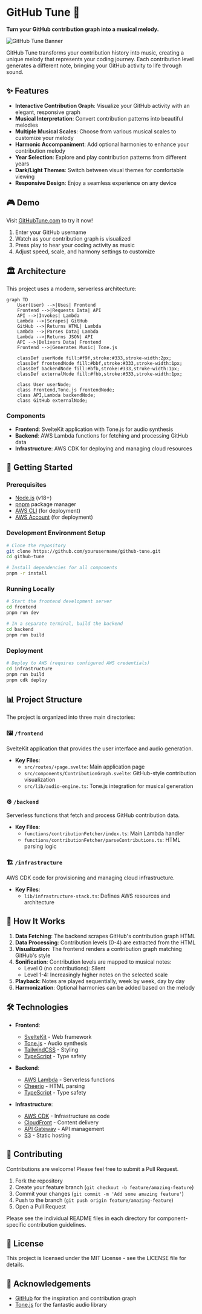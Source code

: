 # GitHub Tune 🎵

**Turn your GitHub contribution graph into a musical melody.**

![GitHub Tune Banner](https://assets.vercel.com/blog/github-contribution-graph.png)

GitHub Tune transforms your contribution history into music, creating a unique melody that represents your coding journey. Each contribution level generates a different note, bringing your GitHub activity to life through sound.

## ✨ Features

- **Interactive Contribution Graph**: Visualize your GitHub activity with an elegant, responsive graph
- **Musical Interpretation**: Convert contribution patterns into beautiful melodies
- **Multiple Musical Scales**: Choose from various musical scales to customize your melody
- **Harmonic Accompaniment**: Add optional harmonies to enhance your contribution melody
- **Year Selection**: Explore and play contribution patterns from different years
- **Dark/Light Themes**: Switch between visual themes for comfortable viewing
- **Responsive Design**: Enjoy a seamless experience on any device

## 🎮 Demo

Visit [GitHubTune.com](https://githubtune.com) to try it now!

1. Enter your GitHub username
2. Watch as your contribution graph is visualized
3. Press play to hear your coding activity as music
4. Adjust speed, scale, and harmony settings to customize

## 🏛️ Architecture

This project uses a modern, serverless architecture:

```mermaid
graph TD
    User(User) -->|Uses| Frontend
    Frontend -->|Requests Data| API
    API -->|Invokes| Lambda
    Lambda -->|Scrapes| GitHub
    GitHub -->|Returns HTML| Lambda
    Lambda -->|Parses Data| Lambda
    Lambda -->|Returns JSON| API
    API -->|Delivers Data| Frontend
    Frontend -->|Generates Music| Tone.js
    
    classDef userNode fill:#f9f,stroke:#333,stroke-width:2px;
    classDef frontendNode fill:#bbf,stroke:#333,stroke-width:1px;
    classDef backendNode fill:#bfb,stroke:#333,stroke-width:1px;
    classDef externalNode fill:#fbb,stroke:#333,stroke-width:1px;

    class User userNode;
    class Frontend,Tone.js frontendNode;
    class API,Lambda backendNode;
    class GitHub externalNode;
```

### Components

- **Frontend**: SvelteKit application with Tone.js for audio synthesis
- **Backend**: AWS Lambda functions for fetching and processing GitHub data
- **Infrastructure**: AWS CDK for deploying and managing cloud resources

## 🚀 Getting Started

### Prerequisites

- [Node.js](https://nodejs.org/) (v18+)
- [pnpm](https://pnpm.io/) package manager
- [AWS CLI](https://aws.amazon.com/cli/) (for deployment)
- [AWS Account](https://aws.amazon.com/) (for deployment)

### Development Environment Setup

```bash
# Clone the repository
git clone https://github.com/yourusername/github-tune.git
cd github-tune

# Install dependencies for all components
pnpm -r install
```

### Running Locally

```bash
# Start the frontend development server
cd frontend
pnpm run dev

# In a separate terminal, build the backend
cd backend
pnpm run build
```

### Deployment

```bash
# Deploy to AWS (requires configured AWS credentials)
cd infrastructure
pnpm run build
pnpm cdk deploy
```

## 📊 Project Structure

The project is organized into three main directories:

### 🖼️ `/frontend`

SvelteKit application that provides the user interface and audio generation.

- **Key Files**:
  - `src/routes/+page.svelte`: Main application page
  - `src/components/ContributionGraph.svelte`: GitHub-style contribution visualization
  - `src/lib/audio-engine.ts`: Tone.js integration for musical generation

### ⚙️ `/backend`

Serverless functions that fetch and process GitHub contribution data.

- **Key Files**:
  - `functions/contributionFetcher/index.ts`: Main Lambda handler
  - `functions/contributionFetcher/parseContributions.ts`: HTML parsing logic

### 🏗️ `/infrastructure`

AWS CDK code for provisioning and managing cloud infrastructure.

- **Key Files**:
  - `lib/infrastructure-stack.ts`: Defines AWS resources and architecture

## 🎼 How It Works

1. **Data Fetching**: The backend scrapes GitHub's contribution graph HTML
2. **Data Processing**: Contribution levels (0-4) are extracted from the HTML
3. **Visualization**: The frontend renders a contribution graph matching GitHub's style
4. **Sonification**: Contribution levels are mapped to musical notes:
   - Level 0 (no contributions): Silent
   - Level 1-4: Increasingly higher notes on the selected scale
5. **Playback**: Notes are played sequentially, week by week, day by day
6. **Harmonization**: Optional harmonies can be added based on the melody

## 🛠️ Technologies

- **Frontend**:
  - [SvelteKit](https://kit.svelte.dev/) - Web framework
  - [Tone.js](https://tonejs.github.io/) - Audio synthesis
  - [TailwindCSS](https://tailwindcss.com/) - Styling
  - [TypeScript](https://www.typescriptlang.org/) - Type safety

- **Backend**:
  - [AWS Lambda](https://aws.amazon.com/lambda/) - Serverless functions
  - [Cheerio](https://cheerio.js.org/) - HTML parsing
  - [TypeScript](https://www.typescriptlang.org/) - Type safety

- **Infrastructure**:
  - [AWS CDK](https://aws.amazon.com/cdk/) - Infrastructure as code
  - [CloudFront](https://aws.amazon.com/cloudfront/) - Content delivery
  - [API Gateway](https://aws.amazon.com/api-gateway/) - API management
  - [S3](https://aws.amazon.com/s3/) - Static hosting

## 🤝 Contributing

Contributions are welcome! Please feel free to submit a Pull Request.

1. Fork the repository
2. Create your feature branch (`git checkout -b feature/amazing-feature`)
3. Commit your changes (`git commit -m 'Add some amazing feature'`)
4. Push to the branch (`git push origin feature/amazing-feature`)
5. Open a Pull Request

Please see the individual README files in each directory for component-specific contribution guidelines.

## 📝 License

This project is licensed under the MIT License - see the LICENSE file for details.

## 🙏 Acknowledgements

- [GitHub](https://github.com/) for the inspiration and contribution graph
- [Tone.js](https://tonejs.github.io/) for the fantastic audio library
